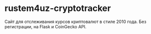 # rustem4uz-cryptotracker
Сайт для отслеживания курсов криптовалют в стиле 2010 года. Без регистрации, на Flask и CoinGecko API.

